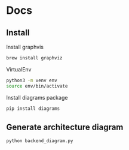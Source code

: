 # Docs

## Install

Install graphvis

```bash
brew install graphviz
```

VirtualEnv

```bash
python3 -m venv env
source env/bin/activate
```

Install diagrams package

```bash
pip install diagrams
```

## Generate architecture diagram

```bash
python backend_diagram.py
```
